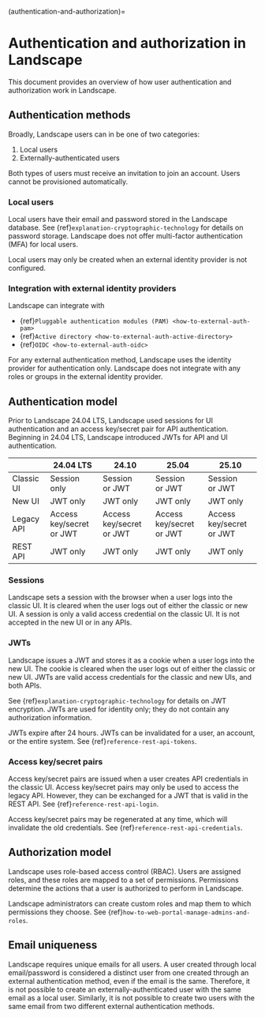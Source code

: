 (authentication-and-authorization)=
# Authentication and authorization in Landscape

This document provides an overview of how user authentication and authorization work in Landscape.

## Authentication methods

Broadly, Landscape users can in be one of two categories:

1. Local users
2. Externally-authenticated users

Both types of users must receive an invitation to join an account. Users cannot be provisioned automatically.

### Local users

Local users have their email and password stored in the Landscape database. See {ref}`explanation-cryptographic-technology` for details on password storage. Landscape does not offer multi-factor authentication (MFA) for local users.

Local users may only be created when an external identity provider is not configured.

### Integration with external identity providers

Landscape can integrate with

- {ref}`Pluggable authentication modules (PAM) <how-to-external-auth-pam>`
- {ref}`Active directory <how-to-external-auth-active-directory>`
- {ref}`OIDC <how-to-external-auth-oidc>`

For any external authentication method, Landscape uses the identity provider for authentication only. Landscape does not integrate with any roles or groups in the external identity provider.

## Authentication model

Prior to Landscape 24.04 LTS, Landscape used sessions for UI authentication and an access key/secret pair for API authentication. Beginning in 24.04 LTS, Landscape introduced JWTs for API and UI authentication.

|            | 24.04 LTS                     | 24.10                         | 25.04                         | 25.10                         |
|------------|-------------------------------|-------------------------------|-------------------------------|-------------------------------|
| Classic UI | Session only                  | Session <br> or JWT           | Session <br> or JWT           | Session <br> or JWT           |
| New UI     | JWT only                      | JWT only                      | JWT only                      | JWT only                      |
| Legacy API | Access key/secret <br> or JWT | Access key/secret <br> or JWT | Access key/secret <br> or JWT | Access key/secret <br> or JWT |
| REST API   | JWT only                      | JWT only                      | JWT only                      | JWT only                      |

### Sessions

Landscape sets a session with the browser when a user logs into the classic UI. It is cleared when the user logs out of either the classic or new UI. A session is only a valid access credential on the classic UI. It is not accepted in the new UI or in any APIs.

### JWTs

Landscape issues a JWT and stores it as a cookie when a user logs into the new UI. The cookie is cleared when the user logs out of either the classic or new UI. JWTs are valid access credentials for the classic and new UIs, and both APIs.

See {ref}`explanation-cryptographic-technology` for details on JWT encryption. JWTs are used for identity only; they do not contain any authorization information.

JWTs expire after 24 hours. JWTs can be invalidated for a user, an account, or the entire system. See {ref}`reference-rest-api-tokens`.

### Access key/secret pairs

Access key/secret pairs are issued when a user creates API credentials in the classic UI. Access key/secret pairs may only be used to access the legacy API. However, they can be exchanged for a JWT that is valid in the REST API. See {ref}`reference-rest-api-login`.

Access key/secret pairs may be regenerated at any time, which will invalidate the old credentials. See {ref}`reference-rest-api-credentials`.

## Authorization model

Landscape uses role-based access control (RBAC). Users are assigned roles, and these roles are mapped to a set of permissions. Permissions determine the actions that a user is authorized to perform in Landscape.

Landscape administrators can create custom roles and map them to which permissions they choose. See {ref}`how-to-web-portal-manage-admins-and-roles`.

## Email uniqueness

Landscape requires unique emails for all users. A user created through local email/password is considered a distinct user from one created through an external authentication method, even if the email is the same. Therefore, it is not possible to create an externally-authenticated user with the same email as a local user. Similarly, it is not possible to create two users with the same email from two different external authentication methods.
